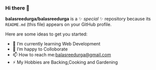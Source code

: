 ### Hi there 👋

**balasreedurga/balasreedurga** is a ✨ _special_ ✨ repository because its `README.md` (this file) appears on your GitHub profile.

Here are some ideas to get you started:

- 🌱 I’m currently learning Web Development
- 👯 I’m happy to Colloborate
- 📫 How to reach me:balasreedurga@gmail.com
- ⚡ My Hobbies are Backing,Cooking and Gardening
